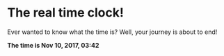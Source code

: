 # The real time clock!

Ever wanted to know what the time is? Well, your journey is about to end!

**The time is Nov 10, 2017, 03:42**